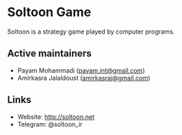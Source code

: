 # Soltoon Game
Soltoon is a strategy game played by computer programs.

## Active maintainers
* Payam Mohammadi (payam.int@gmail.com)
* Amirkasra Jalaldoust (amirkasraj@gmail.com)

## Links
* Website: http://soltoon.net
* Telegram: @soltoon_ir
